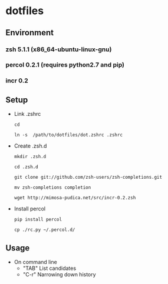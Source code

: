 # dotfiles

## Environment
### zsh 5.1.1 (x86_64-ubuntu-linux-gnu)
### percol 0.2.1 (requires python2.7 and pip)
### incr 0.2

## Setup
- Link .zshrc

    ```cd```

    ```ln -s  /path/to/dotfiles/dot.zshrc .zshrc```

- Create .zsh.d

    ```mkdir .zsh.d```

    ```cd .zsh.d```

    ```git clone git://github.com/zsh-users/zsh-completions.git```

    ```mv zsh-completions completion```

    ```wget http://mimosa-pudica.net/src/incr-0.2.zsh```

- Install percol

    ```pip install percol```

    ```cp ./rc.py ~/.percol.d/```

## Usage
* On command line
    * "TAB" List candidates
    * "C-r" Narrowing down history
